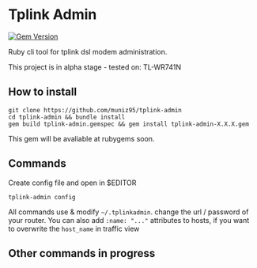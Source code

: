 # Tplink Admin

[![Gem Version](https://badge.fury.io/rb/tplink-admin.svg)](https://badge.fury.io/rb/tplink-admin)

Ruby cli tool for tplink dsl modem administration.

This project is in alpha stage - tested on: TL-WR741N

## How to install

```
git clone https://github.com/muniz95/tplink-admin
cd tplink-admin && bundle install
gem build tplink-admin.gemspec && gem install tplink-admin-X.X.X.gem
```

This gem will be avaliable at rubygems soon.

## Commands

Create config file and open in $EDITOR

```
tplink-admin config
```

All commands use & modify ``~/.tplinkadmin``. change the url / password of your router.
You can also add ``:name: "..."`` attributes to hosts, if you want to overwrite the ``host_name`` in traffic view

## Other commands in progress